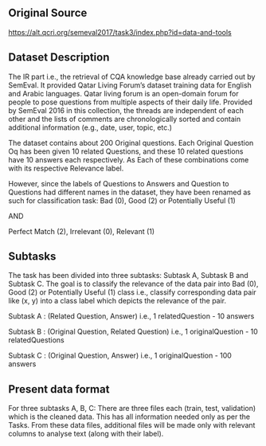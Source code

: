 ## Original Source
https://alt.qcri.org/semeval2017/task3/index.php?id=data-and-tools

## Dataset Description
The IR part i.e., the retrieval of CQA knowledge base already carried out by SemEval. It provided Qatar Living Forum’s dataset training data for English and Arabic languages. Qatar living forum is an open-domain forum for people to pose questions from multiple aspects of their daily life. Provided by SemEval 2016 in this collection, the threads are independent of each other and the lists of comments are chronologically sorted and contain additional information (e.g., date, user, topic, etc.) 

The dataset contains about 200 Original questions. Each Original Question Oq has been given 10 related Questions, and these 10 related questions have 10 answers each respectively. As Each of these combinations come with its respective Relevance label.  

However, since the labels of Questions to Answers and Question to Questions had different names in the dataset, they have been renamed as such for classification task:
  Bad (0), Good (2) or Potentially Useful (1) 
  
  AND 
  
  Perfect Match	(2), Irrelevant	(0), Relevant	(1)

  
  
## Subtasks

The task has been divided into three subtasks: Subtask A, Subtask B and Subtask C. 
The goal is to classify the relevance of the data pair into Bad (0), Good (2) or Potentially Useful (1) class i.e., classify corresponding data pair like (x, y) into a class label which depicts the relevance of the pair. 
 
Subtask A	: (Related Question, Answer)	i.e., 1 relatedQuestion - 10 answers

Subtask B	: (Original Question, Related Question)	i.e., 1 originalQuestion - 10 relatedQuestions

Subtask C	: (Original Question, Answer)	i.e., 1 originalQuestion - 100 answers


## Present data format
For three subtasks A, B, C: There are three files each (train, test, validation) which is the cleaned data. This has all information needed only as per the Tasks. From these data files, additional files will be made only with relevant columns to analyse text (along with their label).
  
 

